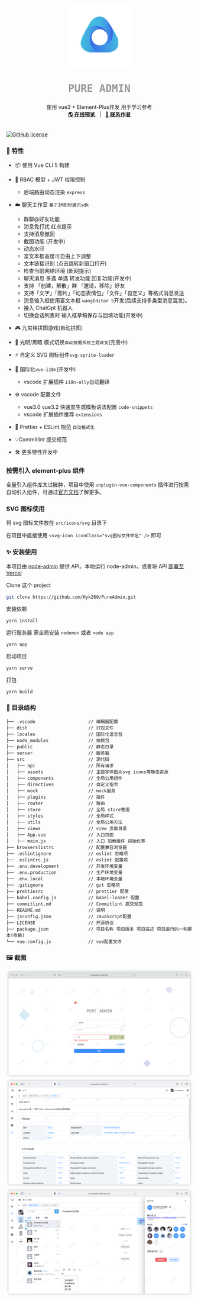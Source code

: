 <p align="center">
  <a>
    <img src="./images/log.png" alt="logo" width="168" height="168">
  </a>
  <h2 
     align="center" 
     style="font-weight: 600;font: bold 200% Consolas, Monaco, monospace;color: #999;"
     >
    PURE ADMIN
  </h2>
  <p align="center">
    使用 vue3 + Element-Plus开发 用于学习参考
    <br />
    <a href="https://pureadmin.cn" target="blank">
      <strong>🌎 在线预览</strong>
    </a>
    &nbsp;&nbsp;|&nbsp;&nbsp;
    <a href="https://jq.qq.com/?_wv=1027&k=Cd4Ihd2J" target="blank">
      <strong>💬 联系作者</strong>
    </a> 
    <br />
    <br />
  </p>
</p>

[![GitHub license](https://img.shields.io/github/license/Hyk260/PureAdmin)](https://github.com/Hyk260/PureAdmin/blob/master/LICENSE)

### 🎉 特性

- 📦️ 使用 Vue CLI 5 构建

- 📃 RBAC 模型 + JWT 权限控制

  - 后端路由动态渲染 `express`

- ☁️ 聊天工作室 `基于IM即时通讯sdk`

  - 群聊@好友功能
  - 消息免打扰 红点提示
  - 支持消息撤回
  - 截图功能 (开发中)
  - 动态水印
  - 富文本框高度可自由上下调整
  - 文本链接识别 (点击跳转新窗口打开)
  - 检查当前网络环境 (断网提示)
  - 聊天消息 多选 单选 转发功能 回复功能(开发中)
  - 支持 「创建，解散」群 「邀请，移除」好友
  - 支持「文字」「图片」「动态表情包」「文件」「自定义」等格式消息发送
  - 消息输入框使用富文本框 `wangEditor 5`开发(后续支持多类型消息混发)。
  - 接入 ChatGpt 机器人
  - 切换会话列表时 输入框草稿保存与回填功能(开发中)

- 🎮 九宫格拼图游戏(自动拼图)

- 🌚 光明/黑暗 模式切换`自动根据系统主题改变`(完善中)

- ⚡️ 自定义 SVG 图标组件`svg-sprite-loader`

- 🔴 国际化`vue-i18n`(开发中)

  - vscode 扩展插件 `i18n-ally`自动翻译

- ⚙️ vscode 配置文件
  - vue3.0 vue3.2 快速度生成模板语法配置 `code-snippets`
  - vscode 扩展插件推荐 `extensions`
- 🔧 Prettier + ESLint 规范 `自动格式化`

- 💡Commitlint 提交规范

- 🛠 更多特性开发中

### 按需引入 element-plus 组件

全量引入组件库太过臃肿，项目中使用 `unplugin-vue-components` 插件进行按需自动引入组件，可通过[官方文档](https://element-plus.org/zh-CN/guide/quickstart.html#按需导入)了解更多。

### SVG 图标使用

将 svg 图标文件放在 `src/icons/svg` 目录下

在项目中直接使用 `<svg-icon iconClass="svg图标文件命名" />` 即可

### ✨ 安装使用

本项目由 [node-admin](https://gitee.com/H260788/node-admin) 提供 API。本地运行 node-admin，或者将 API [部署至 Vercel](https://vercel.com)

Clone 这个 project

```bash
git clone https://github.com/Hyk260/PureAdmin.git
```

安装依赖

```
yarn install
```

运行服务器 需全局安装 `nodemon` 或者 `node app`

```
yarn app
```

启动项目

```
yarn serve
```

打包

```
yarn build
```

### 🎨 目录结构

```
├── .vscode                    // 编辑器配置
├── dist                       // 打包文件
├── locales                    // 国际化语言包
├── node_modules               // 依赖包
├── public                     // 静态目录
├── server                     // 服务器
├── src                        // 源代码
│   ├── api                    // 所有请求
│   ├── assets                 // 主题字体图片svg icons等静态资源
│   ├── components             // 全局公用组件
│   ├── directives             // 自定义指令
│   ├── mock                   // mock服务
│   ├── plugins                // 插件
│   ├── router                 // 路由
│   ├── store                  // 全局 store管理
│   ├── styles                 // 全局样式
│   ├── utils                  // 全局公用方法
│   ├── views                  // view 页面目录
│   ├── App.vue                // 入口页面
│   ├── main.js                // 入口 加载组件 初始化等
├── browserslistrc             // 配置兼容浏览器
├── .eslintignore              // eslint 忽略项
├── .eslintrc.js               // eslint 配置项
├── .env.development           // 开发环境变量
├── .env.production            // 生产环境变量
├── .env.local                 // 本地环境变量
├── .gitignore                 // git 忽略项
├── prettierrc                 // prettier 配置
├── babel.config.js            // babel-loader 配置
├── commitlint.md              // Commitlint 提交规范
├── README.md                  // 说明
├── jsconfig.json              // JavaScript配置
├── LICENSE                    // 开源协议
├── package.json               // 项目名称 项目版本 项目描述 项目运行的一些脚本(依赖)
└── vue.config.js              // vue配置文件
```

### 🖼️ 截图

<img src="./images/login.png">

<img src="./images/about.png">

<img src="./images/chatstudio.png">